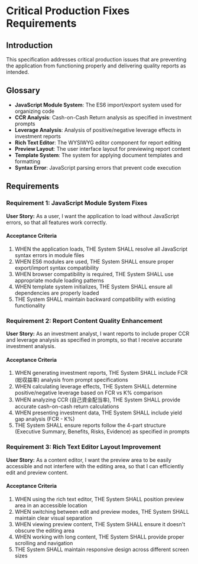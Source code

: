 # Critical Production Fixes Requirements

## Introduction

This specification addresses critical production issues that are preventing the application from functioning properly and delivering quality reports as intended.

## Glossary

- **JavaScript Module System**: The ES6 import/export system used for organizing code
- **CCR Analysis**: Cash-on-Cash Return analysis as specified in investment prompts
- **Leverage Analysis**: Analysis of positive/negative leverage effects in investment reports
- **Rich Text Editor**: The WYSIWYG editor component for report editing
- **Preview Layout**: The user interface layout for previewing report content
- **Template System**: The system for applying document templates and formatting
- **Syntax Error**: JavaScript parsing errors that prevent code execution

## Requirements

### Requirement 1: JavaScript Module System Fixes

**User Story:** As a user, I want the application to load without JavaScript errors, so that all features work correctly.

#### Acceptance Criteria

1. WHEN the application loads, THE System SHALL resolve all JavaScript syntax errors in module files
2. WHEN ES6 modules are used, THE System SHALL ensure proper export/import syntax compatibility
3. WHEN browser compatibility is required, THE System SHALL use appropriate module loading patterns
4. WHEN template system initializes, THE System SHALL ensure all dependencies are properly loaded
5. THE System SHALL maintain backward compatibility with existing functionality

### Requirement 2: Report Content Quality Enhancement

**User Story:** As an investment analyst, I want reports to include proper CCR and leverage analysis as specified in prompts, so that I receive accurate investment analysis.

#### Acceptance Criteria

1. WHEN generating investment reports, THE System SHALL include FCR (総収益率) analysis from prompt specifications
2. WHEN calculating leverage effects, THE System SHALL determine positive/negative leverage based on FCR vs K% comparison
3. WHEN analyzing CCR (自己資金配当率), THE System SHALL provide accurate cash-on-cash return calculations
4. WHEN presenting investment data, THE System SHALL include yield gap analysis (FCR - K%)
5. THE System SHALL ensure reports follow the 4-part structure (Executive Summary, Benefits, Risks, Evidence) as specified in prompts

### Requirement 3: Rich Text Editor Layout Improvement

**User Story:** As a content editor, I want the preview area to be easily accessible and not interfere with the editing area, so that I can efficiently edit and preview content.

#### Acceptance Criteria

1. WHEN using the rich text editor, THE System SHALL position preview area in an accessible location
2. WHEN switching between edit and preview modes, THE System SHALL maintain clear visual separation
3. WHEN viewing preview content, THE System SHALL ensure it doesn't obscure the editing area
4. WHEN working with long content, THE System SHALL provide proper scrolling and navigation
5. THE System SHALL maintain responsive design across different screen sizes